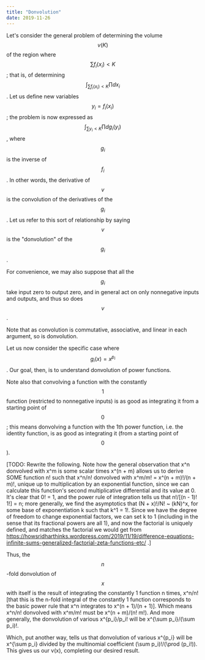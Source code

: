 ```yaml
---
title: "Donvolution"
date: 2019-11-26
---
```

Let's consider the general problem of determining the volume $$v(K)$$ of the region where $$\sum f_i(x_i) < K$$; that is, of determining $$\int_{\sum f_i(x_i) < K} \prod dx_i$$. Let us define new variables $$y_i = f_i(x_i)$$; the problem is now expressed as $$\int_{\sum y_i < K} \prod d g_i(y_i)$$, where $$g_i$$ is the inverse of $$f_i$$. In other words, the derivative of $$v$$ is the convolution of the derivatives of the $$g_i$$. Let us refer to this sort of relationship by saying $$v$$ is the "donvolution" of the $$g_i$$.

For convenience, we may also suppose that all the $$g_i$$ take input zero to output zero, and in general act on only nonnegative inputs and outputs, and thus so does $$v$$.

Note that as convolution is commutative, associative, and linear in each argument, so is donvolution.

Let us now consider the specific case where $$g_i(x) = x^{p_i}$$. Our goal, then, is to understand donvolution of power functions.

Note also that convolving a function with the constantly $$1$$ function (restricted to nonnegative inputs) is as good as integrating it from a starting point of $$0$$; this means donvolving a function with the 1th power function, i.e. the identity function, is as good as integrating it (from a starting point of $$0$$).

[TODO: Rewrite the following. Note how the general observation that x^n donvolved with x^m is some scalar times x^(n + m) allows us to derive SOME function n! such that x^n/n! donvolved with x^m/m! = x^(n + m)!/(n + m)!, unique up to multiplication by an exponential function, since we can calculate this function's second multiplicative differential and its value at 0. It's clear that 0! = 1, and the power rule of integration tells us that n!/[(n - 1)! 1!] = n; more generally, we find the asymptotics that (N + x)!/N! ~ (kN)^x, for some base of exponentiation k such that k^1 = 1!. Since we have the degree of freedom to change exponential factors, we can set k to 1 (including in the sense that its fractional powers are all 1), and now the factorial is uniquely defined, and matches the factorial we would get from https://howsridharthinks.wordpress.com/2019/11/19/difference-equations-infinite-sums-generalized-factorial-zeta-functions-etc/ .]

Thus, the $$n$$-fold donvolution of $$x$$ with itself is the result of integrating the constantly 1 function n times, x^n/n! [that this is the n-fold integral of the constantly 1 function corresponds to the basic power rule that x^n integrates to x^(n + 1)/(n + 1)]. Which means x^n/n! donvolved with x^m/m! must be x^(n + m)/(n! m!). And more generally, the donvolution of various x^{p_i}/p_i! will be x^{\sum p_i}/(\sum p_i)!.

Which, put another way, tells us that donvolution of various x^{p_i} will be x^{\sum p_i} divided by the multinomial coefficient (\sum p_i)!/(\prod (p_i!)). This gives us our v(x), completing our desired result.